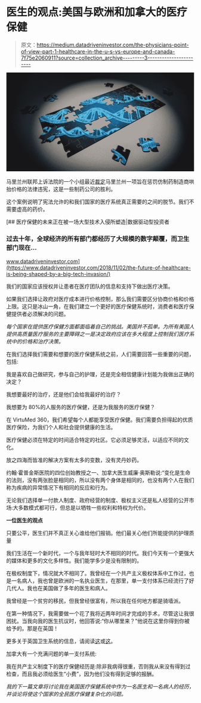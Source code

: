 # 医生的观点:美国与欧洲和加拿大的医疗保健

> 原文：<https://medium.datadriveninvestor.com/the-physicians-point-of-view-part-1-healthcare-in-the-u-s-vs-europe-and-canada-7f75e2060911?source=collection_archive---------3----------------------->

![](img/a5f13fa19ce40ef882494ef692aa51e7.png)

马里兰州联邦上诉法院的一个小组最近[裁定](https://www.statnews.com/pharmalot/2018/04/13/maryland-generic-price-gouging-unconstitutional)马里兰州一项旨在惩罚仿制药制造商哄抬价格的法律违宪，这是一些制药公司的胜利。

这个案例说明了宪法允许的和我们国家的医疗系统真正需要的之间的脱节。我们不需要虚高的药价。

[](https://www.datadriveninvestor.com/2018/11/02/the-future-of-healthcare-is-being-shaped-by-a-big-tech-invasion/) [## 医疗保健的未来正在被一场大型技术入侵所塑造|数据驱动型投资者

### 过去十年，全球经济的所有部门都经历了大规模的数字颠覆，而卫生部门现在…

www.datadriveninvestor.com](https://www.datadriveninvestor.com/2018/11/02/the-future-of-healthcare-is-being-shaped-by-a-big-tech-invasion/) 

我们的国家应该授权并让患者在医疗团队的信息和支持下做出医疗决策。

如果我们选择让政府对医疗成本进行价格控制，那么我们需要区分协商价格和价格上限。这只是冰山一角，在我们建立一个更好的医疗保健系统时，消费者和医疗保健提供者必须解决的问题。

*每个国家在提供医疗保健方面都面临着自己的挑战。美国并不孤单。为所有美国人提供高质量医疗服务的主要障碍之一是决定政府应该在多大程度上控制我们医疗系统中的价格和治疗决策。*

在我们选择我们需要和想要的医疗保健系统之前，人们需要回答一些重要的问题，包括:

我是喜欢自己做研究，参与自己的护理，还是完全相信健康计划能为我做出正确的决定？

我想要最好的治疗，还是他们会给我最好的治疗？

我想要为 80%的人服务的医疗保健，还是为我服务的医疗保健？

在 VirtuMed 360，我们希望每个人都能享受医疗保健。我们需要负担得起的优质医疗保险，为我们个人和社会提供健康的生活。

医疗保健必须在特定的时间适合特定的社区。它必须足够灵活，以适应不同的文化。

放之四海而皆准的解决方案有太多的变数，没有灵丹妙药。

约翰·霍普金斯医院的四位创始教授之一、加拿大医生威廉·奥斯勒说:“变化是生命的法则，没有两张脸是相同的，所以没有两个身体是相同的，也没有两个人在我们称为疾病的异常情况下有相同的反应和行为。

无论我们选择单一付款人制度、政府经营的制度、极权主义还是私人经营的公开市场:大多数模式都可行，但总是以牺牲一些权利和特权为代价。

**一位医生的观点**

只要公平，医生们并不真正关心谁给他们报销。他们最关心他们所能提供的护理质量

我们生活在一个新时代，一个与我年轻时大不相同的时代。我们今天有一个更强大的媒体和更多的文化多样性。我们能学多少是没有限制的。

在极权制度下，情况就大不相同了。我曾经在一个共产主义极权体系中工作过，也是一名病人，我也曾是欧洲的一名执业医生，在那里，单一支付体系已经流行了好几代人。我也在美国做了多年的医生和病人。

我曾经是一个贫穷的移民，但我曾经很富有，所以我在任何地方都是骑墙派。

在第一种情况下，我需要做一个花了我将近两年时间才完成的手术，尽管这让我很困扰。当我向我的医生抗议时，他回答说:“你从哪里来？”他说在这里你得到你被给予的。那是在英国！

更多关于英国卫生系统的信息，请阅读[这](https://www.google.com/amp/s/mobile.nytimes.com/2018/01/03/world/europe/uk-national-health-service.amp.html)或[这](https://mobile.nytimes.com/2018/03/17/world/europe/uk-nhs-france.html?referer=https://t.co/4wWCaNjTMu?amp=1#click=https://t.co/4wWCaNjTMu)。

加拿大有一个充满问题的单一支付系统:

我在共产主义制度下的医疗保健经历是:除非我病得很重，否则我从来没有得到过检查，而且我必须给医生“小费”，因为他们没有得到足够的报酬。

*我的下一篇文章将讨论我在美国医疗保健系统中作为一名医生和一名病人的经历，并谈论将使这个国家的全民医疗保健复杂化的问题。*